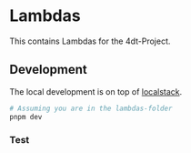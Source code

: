 # Lambdas

This contains Lambdas for the 4dt-Project.

## Development

The local development is on top of [localstack](https://onexlab-io.medium.com/localstack-dynamodb-8befdaac802b).

```bash
# Assuming you are in the lambdas-folder
pnpm dev
```

### Test